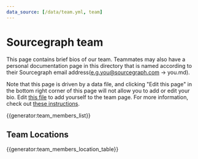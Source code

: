 ```yaml
---
data_source: [/data/team.yml, team]
---
```


# Sourcegraph team

This page contains brief bios of our team. Teammates may also have a personal documentation page in this directory that is named according to their Sourcegraph email address(e.g.you@sourcegraph.com -> you.md).

Note that this page is driven by a data file, and clicking "Edit this page" in the bottom right corner of this page will not allow you to add or edit your bio. Edit [this file](https://github.com/sourcegraph/handbook/blob/main/data/team.yml) to add yourself to the team page. For more information, check out [these instructions](../handbook/editing/add-yourself-to-team-page.md).

{{generator:team_members_list}}

## Team Locations
{{generator:team_members_location_table}}
